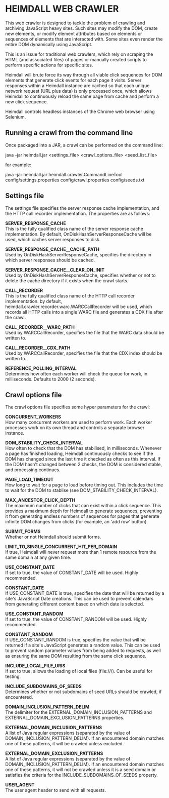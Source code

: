 HEIMDALL WEB CRAWLER
====================

This web crawler is designed to tackle the problem of crawling and archiving JavaScript heavy sites. Such sites may modify the DOM, create new elements, or modify element attributes based on elements or sequences of elements that are interacted with. Some sites even render the entire DOM dynamically using JavaScript.

This is an issue for traditional web crawlers, which rely on scraping the HTML (and associated files) of pages or manually created scripts to perform specific actions for specific sites.

Heimdall will brute force its way through all viable click sequences for DOM elements that generate click events for each page it visits. Server responses within a Heimdall instance are cached so that each unique network request (URL plus data) is only processed once, which allows Heimdall to continuously reload the same page from cache and perform a new click sequence.

Heimdall controls headless instances of the Chrome web browser using Selenium. 

Running a crawl from the command line
-------------------------------------

Once packaged into a JAR, a crawl can be performed on the command line:

java -jar heimdall.jar <settings_file> <crawl_options_file> <seed_list_file>

for example:

java -jar heimdall.jar heimdall.crawler.CommandLineTool config/settings.properties config/crawl.properties config/seeds.txt


Settings file
-------------------------------------

The settings file specifies the server response cache implementation, and the HTTP call recorder implementation. The properties are as follows:

**SERVER_RESPONSE_CACHE**   
This is the fully qualified class name of the server response cache implementation. By default, OnDiskHashServerResponseCache will be used, which caches server responses to disk.

**SERVER_RESPONSE_CACHE__CACHE_PATH**  
Used by OnDiskHashServerResponseCache, specifies the directory in which server responses should be cached.

**SERVER_RESPONSE_CACHE__CLEAR_ON_INIT**  
Used by OnDiskHashServerResponseCache, specifies whether or not to delete the cache directory if it exists when the crawl starts.

**CALL_RECORDER**  
This is the fully qualified class name of the HTTP call recorder implementation. by default, heimdall.crawler.recorder.warc.WARCCallRecorder will be used, which records all HTTP calls into a single WARC file and generates a CDX file after the crawl.

**CALL_RECORDER__WARC_PATH**  
Used by WARCCallRecorder, specifies the file that the WARC data should be written to.

**CALL_RECORDER__CDX_PATH**  
Used by WARCCallRecorder, specifies the file that the CDX index should be written to.

**REFERENCE_POLLING_INTERVAL**  
Determines how often each worker will check the queue for work, in milliseconds. Defaults to 2000 (2 seconds).


Crawl options file
-------------------------------------

The crawl options file specifies some hyper parameters for the crawl:

**CONCURRENT_WORKERS**  
How many concurrent workers are used to perform work. Each worker processes work on its own thread and controls a separate browser instance.

**DOM_STABILITY_CHECK_INTERVAL**  
How often to check that the DOM has stabilised, in milliseconds. Whenever a page has finished loading, Heimdall continuously checks to see if the DOM has changed since the last time it checked as often as this interval. If the DOM hasn't changed between 2 checks, the DOM is considered stable, and processing continues.

**PAGE_LOAD_TIMEOUT**  
How long to wait for a page to load before timing out. This includes the time to wait for the DOM to stablise (see DOM_STABILITY_CHECK_INTERVAL).

**MAX_ANCESTOR_CLICK_DEPTH**  
The maximum number of clicks that can exist within a click sequence. This provides a maximum depth for Heimdall to generate sequences, preventing it from generating endless numbers of sequences for pages that generate infinite DOM changes from clicks (for example, an 'add row' button).

**SUBMIT_FORMS**  
Whether or not Heimdall should submit forms.

**LIMIT_TO_SINGLE_CONCURRENT_HIT_PER_DOMAIN**  
If true, Heimdall will never request more than 1 remote resource from the same domain at any given time.

**USE_CONSTANT_DATE**  
If set to true, the value of CONSTANT_DATE will be used. Highly recommended.

**CONSTANT_DATE**  
If USE_CONSTANT_DATE is true, specifies the date that will be returned by a site's JavaScript Date creations. This can be used to prevent calendars from generating different content based on which date is selected.

**USE_CONSTANT_RANDOM**  
If set to true, the value of CONSTANT_RANDOM will be used. Highly recommended.

**CONSTANT_RANDOM**  
If USE_CONSTANT_RANDOM is true, specifies the value that will be returned if a site's JavaScript generates a random value. This can be used to prevent random parameter values from being added to requests, as well as ensuring the same DOM resulting from the same click sequence.

**INCLUDE_LOCAL_FILE_URIS**  
If set to true, allows the loading of local files (file:///). Can be useful for testing.

**INCLUDE_SUBDOMAINS_OF_SEEDS**  
Determines whether or not subdomains of seed URLs should be crawled, if encountered.

**DOMAIN_INCLUSION_PATTERN_DELIM**  
The delimiter for the EXTERNAL_DOMAIN_INCLUSION_PATTERNS and EXTERNAL_DOMAIN_EXCLUSION_PATTERNS properties.

**EXTERNAL_DOMAIN_INCLUSION_PATTERNS**  
A list of Java regular expressions (separated by the value of DOMAIN_INCLUSION_PATTERN_DELIM). If an encountered domain matches one of these patterns, it will be crawled unless excluded.

**EXTERNAL_DOMAIN_EXCLUSION_PATTERNS**  
A list of Java regular expressions (separated by the value of DOMAIN_INCLUSION_PATTERN_DELIM). If an encountered domain matches one of these patterns, it will not be crawled unless it is a seed domain or satisfies the criteria for the INCLUDE_SUBDOMAINS_OF_SEEDS property.

**USER_AGENT**  
The user agent header to send with all requests.
